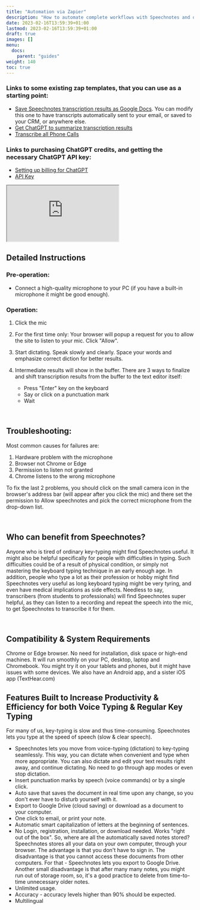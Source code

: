 ```yaml
---
title: "Automation via Zapier"
description: "How to automate complete workflows with Speechnotes and other services via Zapier"
date: 2023-02-16T13:59:39+01:00
lastmod: 2023-02-16T13:59:39+01:00
draft: true
images: []
menu:
  docs:
    parent: "guides"
weight: 140
toc: true
---
```


### Links to some existing zap templates, that you can use as a starting point:
- [Save Speechnotes transcription results as Google Docs](https://zapier.com/shared/759c5b0cab23052e880a586c5309ccd377e24c53). You can modify this one to have transcripts automatically sent to your email, or saved to your CRM, or anywhere else.
- [Get ChatGPT to summarize transcription results](https://zapier.com/shared/65757f2e34eb266c2eba7a895b142d1ff1ee4ec4)
- [Transcribe all Phone Calls](https://www.youtube.com/watch?v=DxQt-y5WDNg)

### Links to purchasing ChatGPT credits, and getting the necessary ChatGPT API key:
- [Setting up billing for ChatGPT](https://platform.openai.com/account/billing/overview)
- [API Key](https://platform.openai.com/account/api-keys)


<iframe src="https://zapier.com/shared/save-speechnotes-transcription-results-as-google-docs/759c5b0cab23052e880a586c5309ccd377e24c53" />


## Quick Start

- Go to [here](/dictate/)
- Click the mic
- Approve microphone
- Start dictating
- Optional - select a different dictation language
- Upgrade [here](/upgrade/)

<br/>

## Demo video

<div style="width: 80%; margin: auto;">
  <div>
    <iframe src="https://www.youtube.com/embed/aCs21PsNjNA" frameborder="0" allowfullscreen width="100%" height="100%" style="aspect-ratio: 16 / 9;"></iframe>
  </div>
</div>

<br/>

## Detailed Instructions

### Pre-operation:

- Connect a high-quality microphone to your PC (if you have a built-in microphone it might be good enough).

### Operation:

1) Click the mic
2) For the first time only: Your browser will popup a request for you to allow the site to listen to your mic. Click "Allow".
3) Start dictating. Speak slowly and clearly. Space your words and emphasize correct diction for better results.
4) Intermediate results will show in the buffer. There are 3 ways to finalize and shift transcription results from the buffer to the text editor itself:

   * Press "Enter" key on the keyboard
   * Say or click on a punctuation mark
   * Wait

<br/>

## Troubleshooting:

Most common causes for failures are:
1) Hardware problem with the microphone
2) Browser not Chrome or Edge
3) Permission to listen not granted
4) Chrome listens to the wrong microphone

To fix the last 2 problems, you should click on the small camera icon in the browser's address bar (will appear after you click the mic) and there set the permission to Allow speechnotes and pick the correct microphone from the drop-down list.

<br>

## Who can benefit from Speechnotes?

Anyone who is tired of ordinary key-typing might find Speechnotes useful. It might also be helpful specifically for people with difficulties in typing. Such difficulties could be of a result of physical condition, or simply not mastering the keyboard typing technique in an early enough age.
In addition, people who type a lot as their profession or hobby might find Speechnotes very useful as long keyboard typing might be very tyring, and even have medical implications as side effects. Needless to say, transcribers (from students to professionals) will find Speechnotes super helpful, as they can listen to a recording and repeat the speech into the mic, to get Speechnotes to transcribe it for them.

<br>

## Compatibility & System Requirements

Chrome or Edge browser. No need for installation, disk space or high-end machines. It will run smoothly on your PC, desktop, laptop and Chromebook. You might try it on your tablets and phones, but it might have issues with some devices.
We also have an Android app, and a sister iOS app (TextHear.com)


## Features Built to Increase Productivity & Efficiency for both Voice Typing & Regular Key Typing

For many of us, key-typing is slow and thus time-consuming. Speechnotes lets you type at the speed of speech (slow & clear speech).

* Speechnotes lets you move from voice-typing (dictation) to key-typing seamlessly. This way, you can dictate when convenient and type when more appropriate. You can also dictate and edit your text results right away, and continue dictating. No need to go through app modes or even stop dictation.
* Insert punctuation marks by speech (voice commands) or by a single click.
* Auto save that saves the document in real time upon any change, so you don't ever have to disturb yourself with it.
* Export to Google Drive (cloud saving) or download as a document to your computer.
* One click to email, or print your note.
* Automatic smart capitalization of letters at the beginning of sentences.
* No Login, registration, installation, or download needed. Works "right out of the box". So, where are all the automatically saved notes stored? Speechnotes stores all your data on your own computer, through your browser. The advantage is that you don't have to sign in. The disadvantage is that you cannot access these documents from other computers. For that - Speechnotes lets you export to Google Drive. Another small disadvantage is that after many many notes, you might run out of storage room, so, it's a good practice to delete from time-to-time unnecessary older notes.
* Unlimited usage.
* Accuracy - accuracy levels higher than 90% should be expected.
* Multilingual

